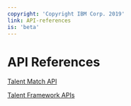 ```yaml
---
copyright: 'Copyright IBM Corp. 2019'
link: API-references
is: 'beta'
---
```


# API References

[Talent Match API](https://developer.ibm.com/api/view/watsontalent-prod:watson-talent-match:title-Watson_Talent_Match)

[Talent Framework APIs](https://developer.ibm.com/api/view/watsontalent-prod:ibm-watson-talent-frameworks:title-IBM_Watson_Talent_Frameworks#overview)
